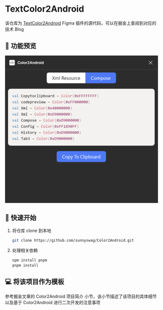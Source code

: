 # TextColor2Android
该仓库为 [TextColor2Android](https://www.figma.com/community/plugin/1287346413780241146/textcolor2android) Figma 插件的源代码，可以在掘金上查阅到对应的技术 Blog

## 🎥 功能预览
![preview](./assets/preview.png)
## 🚀 快速开始
1. 将仓库 clone 到本地
    ```bash
    git clone https://github.com/sunnyswag/Color2Android.git
    ```
2. 处理相关依赖
    ```bash
    npm install pnpm
    pnpm install
    ```
## 💻 将该项目作为模板
参考掘金文章的 Color2Android 项目简介 小节，该小节描述了该项目的具体细节以及基于 Color2Android 进行二次开发的注意事项